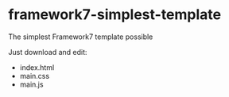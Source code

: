 # framework7-simplest-template
The simplest Framework7 template possible

Just download and edit:
- index.html
- main.css
- main.js
